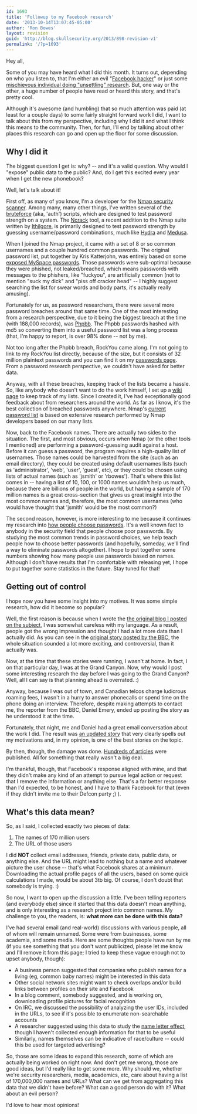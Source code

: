 ```yaml
---
id: 1693
title: 'Followup to my Facebook research'
date: '2013-10-14T13:07:45-05:00'
author: 'Ron Bowes'
layout: revision
guid: 'http://blog.skullsecurity.org/2013/898-revision-v1'
permalink: '/?p=1693'
---
```


Hey all,

Some of you may have heard what I did this month. It turns out, depending on who you listen to, that I'm either an evil "[Facebook hacker](http://www.theatlanticwire.com/opinions/view/opinion/Hacker-Harvests-100M-Facebook-Profiles-and-Publishes-Data-Whos-At-Risk-4510)" or just some [mischievous individual doing "unsettling" research](http://www.telegraph.co.uk/technology/facebook/7919103/First-Wikileaks-now-Facebook.-Is-this-the-death-of-privacy.html). But, one way or the other, a huge number of people have read or heard this story, and that's pretty cool.

Although it's awesome (and humbling) that so much attention was paid (at least for a couple days) to some fairly straight forward work I did, I want to talk about this from my perspective, including why I did it and what I think this means to the community. Then, for fun, I'll end by talking about other places this research can go and open up the floor for some discussion.

## Why I did it

The biggest question I get is: why? -- and it's a valid question. Why would I "expose" public data to the public? And, do I get this excited every year when I get the new phonebook?

Well, let's talk about it!

First off, as many of you know, I'm a developer for the [Nmap security scanner](http://nmap.org). Among many, many other things, I've written several of the [bruteforce](http://nmap.org/nsedoc/categories/auth.html) (aka, 'auth') scripts, which are designed to test password strength on a system. The [Ncrack](http://nmap.org/ncrack) tool, a recent addition to the Nmap suite written by [Ithilgore](https://twitter.com/ithilgore), is primarily designed to test password strength by guessing username/password combinations, much like [Hydra](http://freeworld.thc.org/thc-hydra/) and [Medusa](http://www.foofus.net/~jmk/medusa/medusa.html).

When I joined the Nmap project, it came with a set of 8 or so common usernames and a couple hundred common passwords. The original password list, put together by Kris Katterjohn, was entirely based on some [exposed MySpace passwords](http://downloads.skullsecurity.org/passwords/myspace.txt). Those passwords were sub-optimal because they were phished, not leaked/breached, which means passwords with messages to the phishers, like "fuckyou", are artificially common (not to mention "suck my dick" and "piss off cracker head" -- I highly suggest searching the list for swear words and body parts, it's actually really amusing).

Fortunately for us, as password researchers, there were several more password breaches around that same time. One of the most interesting from a research perspective, due to it being the biggest breach at the time (with 188,000 records), was [Phpbb](http://downloads.skullsecurity.org/passwords/phpbb.txt.bz2). The Phpbb passwords hashed with md5 so converting them into a useful password list was a long process (that, I'm happy to report, is over 98% done -- not by me).

Not too long after the Phpbb breach, RockYou came along. I'm not going to link to my RockYou list directly, because of the size, but it consists of 32 million plaintext passwords and you can find it on my [passwords page](http://www.skullsecurity.org/wiki/index.php/Passwords). From a password research perspective, we couldn't have asked for better data.

Anyway, with all these breaches, keeping track of the lists became a hassle. So, like anybody who doesn't want to do the work himself, I set up a [wiki page](http://skullsecurity.org/wiki/index.php/Passwords) to keep track of my lists. Since I created it, I've had exceptionally good feedback about from researchers around the world. As far as I know, it's the best collection of breached passwords anywhere. Nmap's [current password list](http://nmap.org/svn/nselib/data/passwords.lst) is based on extensive research performed by Nmap developers based on our many lists.

Now, back to the Facebook names. There are actually two sides to the situation. The first, and most obvious, occurs when Nmap (or the other tools I mentioned) are performing a password-guessing audit against a host. Before it can guess a password, the program requires a high-quality list of usernames. Those names could be harvested from the site (such as an email directory), they could be created using default usernames lists (such as 'administrator', 'web', 'user', 'guest', etc), or they could be chosen using lists of actual names (such as 'jsmith' or 'rbowes'). That's where this list comes in -- having a list of 10, 100, or 1000 names wouldn't help us much, because there are billions of people in the world, but having a sample of 170 million names is a great cross-section that gives us great insight into the most common names and, therefore, the most common usernames (who would have thought that 'jsmith' would be the most common?)

The second reason, however, is more interesting to me because it continues my research into [how people choose passwords](http://www.skullsecurity.org/blog/?p=538). It's a well known fact to anybody in the security field that people choose poor passwords. By studying the most common trends in password choices, we help teach people how to choose better passwords (and hopefully, someday, we'll find a way to eliminate passwords altogether). I hope to put together some numbers showing how many people use passwords based on names. Although I don't have results that I'm comfortable with releasing yet, I hope to put together some statistics in the future. Stay tuned for that!

## Getting out of control

I hope now you have some insight into my motives. It was some simple research, how did it become so popular?

Well, the first reason is because when I wrote the [the original blog I posted on the subject](http://www.skullsecurity.org/blog/?p=887), I was somewhat careless with my language. As a result, people got the wrong impression and thought I had a lot more data than I actually did. As you can see in the [original story posted by the BBC](http://www.bbc.co.uk/news/technology-10796584), the whole situation sounded a lot more exciting, and controversial, than it actually was.

Now, at the time that these stories were running, I wasn't at home. In fact, I on that particular day, I was at the Grand Canyon. Now, why would I post some interesting research the day before I was going to the Grand Canyon? Well, all I can say is that planning ahead is overrated. :)

Anyway, because I was out of town, and Canadian telcos charge ludicrous roaming fees, I wasn't in a hurry to answer phonecalls or spend time on the phone doing an interview. Therefore, despite making attempts to contact me, the reporter from the BBC, Daniel Emery, ended up posting the story as he understood it at the time.

Fortunately, that night, me and Daniel had a great email conversation about the work I did. The result was [an updated story](http://www.bbc.co.uk/news/technology-10802730) that very clearly spells out my motivations and, in my opinion, is one of the best stories on the topic.

By then, though, the damage was done. [Hundreds of articles](http://news.google.ca/news/search?aq=f&pz=1&cf=all&ned=ca&hl=en&q=ron+bowes) were published. All for something that really wasn't a big deal.

I'm thankful, though, that Facebook's response aligned with mine, and that they didn't make any kind of an attempt to pursue legal action or request that I remove the information or anything else. That's a far better response than I'd expected, to be honest, and I have to thank Facebook for that (even if they didn't invite me to their Defcon party ;) ).

## What's this data mean?

So, as I said, I collected exactly two pieces of data:

1. The names of 170 million users
2. The URL of those users

I did **NOT** collect email addresses, friends, private data, public data, or anything else. And the URL might lead to nothing but a name and whatever picture the user chose -- that's what Facebook shares at a minimum. Downloading the actual profile pages of all the users, based on some quick calculations I made, would be about 3tb big. Of course, I don't doubt that somebody is trying. :)

So now, I want to open up the discussion a little. I've been telling reporters (and everybody else) since it started that this data doesn't mean anything, and is only interesting as a research project into common names. My challenge to you, the readers, is: **what more can be done with this data?**

I've had several email (and real-world) discussions with various people, all of whom will remain unnamed. Some were from businesses, some academia, and some media. Here are some thoughts people have run by me (if you see something that you don't want publicized, please let me know and I'll remove it from this page; I tried to keep these vague enough not to upset anybody, though):

- A business person suggested that companies who publish names for a living (eg, common baby names) might be interested in this data
- Other social network sites might want to check overlaps and/or build links between profiles on their site and Facebook
- In a blog comment, somebody suggested, and is working on, downloading profile pictures for facial recognition
- On IRC, we discussed the possibility of analyzing the user IDs, included in the URLs, to see if it's possible to enumerate non-searchable accounts
- A researcher suggested using this data to study the [name letter effect](http://en.wikipedia.org/wiki/Name_letter_effect), though I haven't collected enough information for that to be useful
- Similarly, names themselves can be indicative of race/culture -- could this be used for targeted advertising?

So, those are some ideas to expand this research, some of which are actually being worked on right now. And don't get me wrong, those are good ideas, but I'd really like to get some more. Why should we, whether we're security researchers, media, academics, etc, care about having a list of 170,000,000 names and URLs? What can we get from aggregating this data that we didn't have before? What can a good person do with it? What about an evil person?

I'd love to hear most opinions!